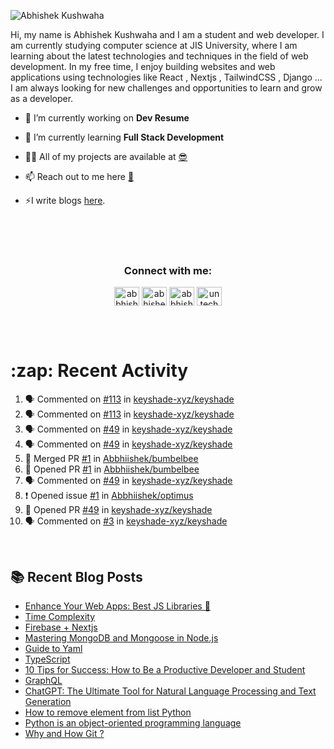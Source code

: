 <!-- <img src="./profileheader.png"> -->

![Abhishek Kushwaha](https://wiidgets.vercel.app/api/banner?title=Abhishek%20Kushwaha&bio=Code%20|%20Community%20|%20Music&twitter=abbhishekstwt)

<!-- <h1 align="center"> <img src="https://c.tenor.com/HO7EBVsu04oAAAAi/pikachu-pokemon.gif" width="50"> I'm Abhishek Kushwaha <img src="https://cdn.discordapp.com/emojis/852778687958482944.gif?v=1" width="50"></h1>
<p align="center">
  <img src="https://readme-typing-svg.herokuapp.com?color=00FFFF&width=380&height=45&lines=UG+at+JIS+UNIVERSITY;GDSC+Lead+22;Discord+Bot+Developer;Full+Stack+Developer;Open-Source+Enthusiast;Nice+To+Meet+You+...;&center=true">
  </p>




 -->
Hi, my name is Abhishek Kushwaha and I am a student and web developer.
I am currently studying computer science at JIS University, where I am learning about the latest technologies and techniques in the field of web development.
In my free time, I enjoy building websites and web applications using technologies like React , Nextjs , TailwindCSS , Django ... I am always looking for new challenges and opportunities to learn and grow as a developer.


- 🔭 I’m currently working on **Dev Resume**

- 🌱 I’m currently learning **Full Stack Development**

- 👨‍💻 All of my projects are available at [😎](https://github.com/Abbhiishek)

- 📫 Reach out to me here **[📧](abhishekkushwaha1479@gmail.com)**

- ⚡I write blogs [here](https://dev.to/abbhiishek).

<br>
<br>
<br>

<h3  align="center">Connect with me:</h3>
<p  align="center">
<a href="https://twitter.com/abbhishek_k" target="blank"><img align="center" src="https://raw.githubusercontent.com/rahuldkjain/github-profile-readme-generator/master/src/images/icons/Social/twitter.svg" alt="abbhishek_k" height="30" width="40" /></a>
<a href="https://linkedin.com/in/abhishek-kushwaha-653a74213/" target="blank"><img align="center" src="https://raw.githubusercontent.com/rahuldkjain/github-profile-readme-generator/master/src/images/icons/Social/linked-in-alt.svg" alt="abhishek-kushwaha-653a74213/" height="30" width="40" /></a>
<a href="https://instagram.com/abbhishek_k" target="blank"><img align="center" src="https://raw.githubusercontent.com/rahuldkjain/github-profile-readme-generator/master/src/images/icons/Social/instagram.svg" alt="abbhishek_k" height="30" width="40" /></a>
<a href="https://www.youtube.com/c/UCDV_cwac9byivL5hvpU9mHQ" target="blank"><img align="center" src="https://raw.githubusercontent.com/rahuldkjain/github-profile-readme-generator/master/src/images/icons/Social/youtube.svg" alt="untechnicaltech" height="30" width="40" /></a>

</p>
<br>
<br>
<h1>:zap: Recent Activity</h1>

<!--START_SECTION:activity-->
1. 🗣 Commented on [#113](https://github.com/keyshade-xyz/keyshade/issues/113#issuecomment-1949702550) in [keyshade-xyz/keyshade](https://github.com/keyshade-xyz/keyshade)
2. 🗣 Commented on [#113](https://github.com/keyshade-xyz/keyshade/issues/113#issuecomment-1948385966) in [keyshade-xyz/keyshade](https://github.com/keyshade-xyz/keyshade)
3. 🗣 Commented on [#49](https://github.com/keyshade-xyz/keyshade/pull/49#issuecomment-1873626941) in [keyshade-xyz/keyshade](https://github.com/keyshade-xyz/keyshade)
4. 🗣 Commented on [#49](https://github.com/keyshade-xyz/keyshade/pull/49#issuecomment-1873587987) in [keyshade-xyz/keyshade](https://github.com/keyshade-xyz/keyshade)
5. 🎉 Merged PR [#1](https://github.com/Abbhiishek/bumbelbee/pull/1) in [Abbhiishek/bumbelbee](https://github.com/Abbhiishek/bumbelbee)
6. 💪 Opened PR [#1](https://github.com/Abbhiishek/bumbelbee/pull/1) in [Abbhiishek/bumbelbee](https://github.com/Abbhiishek/bumbelbee)
7. 🗣 Commented on [#49](https://github.com/keyshade-xyz/keyshade/pull/49#issuecomment-1872786848) in [keyshade-xyz/keyshade](https://github.com/keyshade-xyz/keyshade)
8. ❗ Opened issue [#1](https://github.com/Abbhiishek/optimus/issues/1) in [Abbhiishek/optimus](https://github.com/Abbhiishek/optimus)
9. 💪 Opened PR [#49](https://github.com/keyshade-xyz/keyshade/pull/49) in [keyshade-xyz/keyshade](https://github.com/keyshade-xyz/keyshade)
10. 🗣 Commented on [#3](https://github.com/keyshade-xyz/keyshade/issues/3#issuecomment-1872664413) in [keyshade-xyz/keyshade](https://github.com/keyshade-xyz/keyshade)
<!--END_SECTION:activity-->

<br>

  
## :books: Recent Blog Posts

<!-- BLOG-POST-LIST:START -->
- [Enhance Your Web Apps: Best JS Libraries 🔧](https://dev.to/abbhiishek/enhance-your-web-apps-best-js-libraries-1a3f)
- [Time Complexity](https://dev.to/abbhiishek/time-complexity-41a1)
- [Firebase + Nextjs](https://dev.to/abbhiishek/firebase-nextjs-511a)
- [Mastering MongoDB and Mongoose in Node.js](https://dev.to/abbhiishek/mastering-mongodb-and-mongoose-in-nodejs-1be5)
- [Guide to Yaml](https://dev.to/abbhiishek/guide-to-yaml-339b)
- [TypeScript](https://dev.to/abbhiishek/typescript-3abm)
- [10 Tips for Success: How to Be a Productive Developer and Student](https://dev.to/abbhiishek/10-tips-for-success-how-to-be-a-productive-developer-and-student-440f)
- [GraphQL](https://dev.to/abbhiishek/graphql-2hc2)
- [ChatGPT: The Ultimate Tool for Natural Language Processing and Text Generation](https://dev.to/abbhiishek/chatgpt-the-ultimate-tool-for-natural-language-processing-and-text-generation-40ag)
- [How to remove element from list Python](https://dev.to/abbhiishek/how-to-remove-element-from-list-python-22d6)
- [Python is an object-oriented programming language](https://dev.to/abbhiishek/python-an-object-oriented-programming-language-2ob8)
- [Why and How Git ?](https://dev.to/abbhiishek/why-and-how-git--25cl)
<!-- BLOG-POST-LIST:END -->
